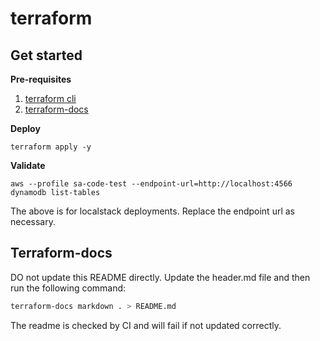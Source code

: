 # terraform

## Get started

**Pre-requisites**

1. [terraform cli](https://www.terraform.io/downloads.html)
1. [terraform-docs](https://github.com/terraform-docs/terraform-docs) 

**Deploy**

```shell
terraform apply -y
```

**Validate**

```shell
aws --profile sa-code-test --endpoint-url=http://localhost:4566 dynamodb list-tables
```

The above is for localstack deployments. Replace the endpoint url as necessary.

## Terraform-docs

DO not update this README directly. Update the header.md file and then run the following command:

```bash
terraform-docs markdown . > README.md
```

The readme is checked by CI and will fail if not updated correctly.
